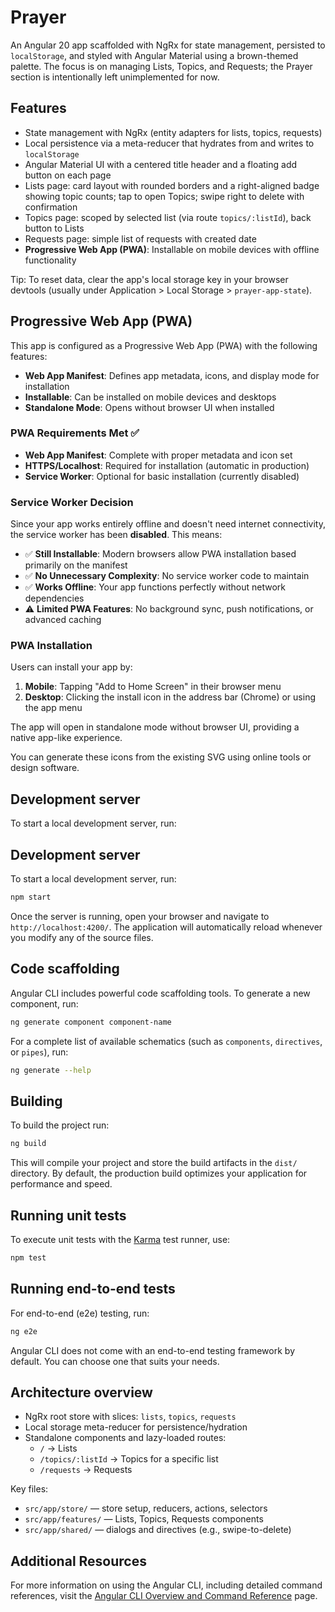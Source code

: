 # Prayer

An Angular 20 app scaffolded with NgRx for state management, persisted to `localStorage`, and styled with Angular Material using a brown-themed palette. The focus is on managing Lists, Topics, and Requests; the Prayer section is intentionally left unimplemented for now.

## Features

- State management with NgRx (entity adapters for lists, topics, requests)
- Local persistence via a meta-reducer that hydrates from and writes to `localStorage`
- Angular Material UI with a centered title header and a floating add button on each page
- Lists page: card layout with rounded borders and a right-aligned badge showing topic counts; tap to open Topics; swipe right to delete with confirmation
- Topics page: scoped by selected list (via route `topics/:listId`), back button to Lists
- Requests page: simple list of requests with created date
- **Progressive Web App (PWA)**: Installable on mobile devices with offline functionality

Tip: To reset data, clear the app's local storage key in your browser devtools (usually under Application > Local Storage > `prayer-app-state`).

## Progressive Web App (PWA)

This app is configured as a Progressive Web App (PWA) with the following features:

- **Web App Manifest**: Defines app metadata, icons, and display mode for installation
- **Installable**: Can be installed on mobile devices and desktops
- **Standalone Mode**: Opens without browser UI when installed

### PWA Requirements Met ✅

- **Web App Manifest**: Complete with proper metadata and icon set
- **HTTPS/Localhost**: Required for installation (automatic in production)
- **Service Worker**: Optional for basic installation (currently disabled)

### Service Worker Decision

Since your app works entirely offline and doesn't need internet connectivity, the service worker has been **disabled**. This means:

- ✅ **Still Installable**: Modern browsers allow PWA installation based primarily on the manifest
- ✅ **No Unnecessary Complexity**: No service worker code to maintain
- ✅ **Works Offline**: Your app functions perfectly without network dependencies
- ⚠️ **Limited PWA Features**: No background sync, push notifications, or advanced caching

### PWA Installation

Users can install your app by:
1. **Mobile**: Tapping "Add to Home Screen" in their browser menu
2. **Desktop**: Clicking the install icon in the address bar (Chrome) or using the app menu

The app will open in standalone mode without browser UI, providing a native app-like experience.

You can generate these icons from the existing SVG using online tools or design software.

## Development server

To start a local development server, run:

## Development server

To start a local development server, run:

```bash
npm start
```

Once the server is running, open your browser and navigate to `http://localhost:4200/`. The application will automatically reload whenever you modify any of the source files.

## Code scaffolding

Angular CLI includes powerful code scaffolding tools. To generate a new component, run:

```bash
ng generate component component-name
```

For a complete list of available schematics (such as `components`, `directives`, or `pipes`), run:

```bash
ng generate --help
```

## Building

To build the project run:

```bash
ng build
```

This will compile your project and store the build artifacts in the `dist/` directory. By default, the production build optimizes your application for performance and speed.

## Running unit tests

To execute unit tests with the [Karma](https://karma-runner.github.io) test runner, use:

```bash
npm test
```

## Running end-to-end tests

For end-to-end (e2e) testing, run:

```bash
ng e2e
```

Angular CLI does not come with an end-to-end testing framework by default. You can choose one that suits your needs.

## Architecture overview

- NgRx root store with slices: `lists`, `topics`, `requests`
- Local storage meta-reducer for persistence/hydration
- Standalone components and lazy-loaded routes:
	- `/` → Lists
	- `/topics/:listId` → Topics for a specific list
	- `/requests` → Requests

Key files:

- `src/app/store/` — store setup, reducers, actions, selectors
- `src/app/features/` — Lists, Topics, Requests components
- `src/app/shared/` — dialogs and directives (e.g., swipe-to-delete)

## Additional Resources

For more information on using the Angular CLI, including detailed command references, visit the [Angular CLI Overview and Command Reference](https://angular.dev/tools/cli) page.
